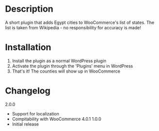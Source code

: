 Description
========================

A short plugin that adds Egypt cities to WooCommerce's list of states. The list is taken from Wikipedia - no responsibility for accuracy is made!


Installation
========================
1. Install the plugin as a normal WordPress plugin
2. Activate the plugin through the 'Plugins' menu in WordPress
3. That's it! The counties will show up in WooCommerce


Changelog
========================
2.0.0
- Support for localization
- Compitability with WooCommerce 4.0.1
1.0.0
- Initial release
